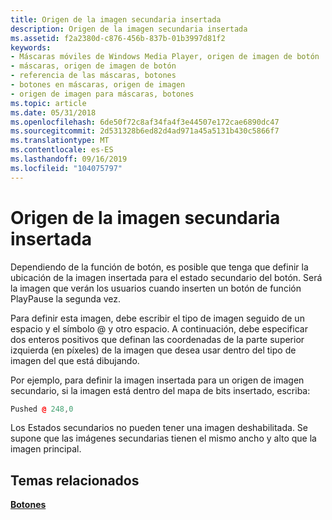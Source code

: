 ```yaml
---
title: Origen de la imagen secundaria insertada
description: Origen de la imagen secundaria insertada
ms.assetid: f2a2380d-c876-456b-837b-01b3997d81f2
keywords:
- Máscaras móviles de Windows Media Player, origen de imagen de botón
- máscaras, origen de imagen de botón
- referencia de las máscaras, botones
- botones en máscaras, origen de imagen
- origen de imagen para máscaras, botones
ms.topic: article
ms.date: 05/31/2018
ms.openlocfilehash: 6de50f72c8af34fa4f3e44507e172cae6890dc47
ms.sourcegitcommit: 2d531328b6ed82d4ad971a45a5131b430c5866f7
ms.translationtype: MT
ms.contentlocale: es-ES
ms.lasthandoff: 09/16/2019
ms.locfileid: "104075797"
---
```

# <a name="pushed-secondary-image-source"></a>Origen de la imagen secundaria insertada

Dependiendo de la función de botón, es posible que tenga que definir la ubicación de la imagen insertada para el estado secundario del botón. Será la imagen que verán los usuarios cuando inserten un botón de función PlayPause la segunda vez.

Para definir esta imagen, debe escribir el tipo de imagen seguido de un espacio y el símbolo @ y otro espacio. A continuación, debe especificar dos enteros positivos que definan las coordenadas de la parte superior izquierda (en píxeles) de la imagen que desea usar dentro del tipo de imagen del que está dibujando.

Por ejemplo, para definir la imagen insertada para un origen de imagen secundario, si la imagen está dentro del mapa de bits insertado, escriba:


```C++
Pushed @ 248,0

```



Los Estados secundarios no pueden tener una imagen deshabilitada. Se supone que las imágenes secundarias tienen el mismo ancho y alto que la imagen principal.

## <a name="related-topics"></a>Temas relacionados

<dl> <dt>

[**Botones**](buttons.md)
</dt> </dl>

 

 




